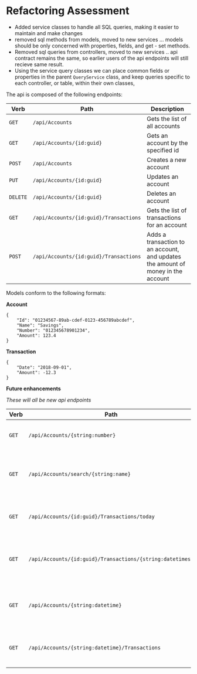 # Refactoring Assessment

- Added service classes to handle all SQL queries, making it easier to maintain and make changes
- removed sql methods from models, moved to new services ... models should be only concerned with properties, fields, and get - set methods.
- Removed sql queries from controllers, moved to new services .. api contract remains the same, so earlier users of the api endpoints will still recieve same result.
- Using the service query classes we can place common fields or properties in the parent `QueryService` class, and keep queries specific to each controller, or table, within their own classes,

The api is composed of the following endpoints:

| Verb     | Path                                   | Description
|----------|----------------------------------------|--------------------------------------------------------
| `GET`    | `/api/Accounts`                        | Gets the list of all accounts
| `GET`    | `/api/Accounts/{id:guid}`              | Gets an account by the specified id
| `POST`   | `/api/Accounts`                        | Creates a new account
| `PUT`    | `/api/Accounts/{id:guid}`              | Updates an account
| `DELETE` | `/api/Accounts/{id:guid}`              | Deletes an account
| `GET`    | `/api/Accounts/{id:guid}/Transactions` | Gets the list of transactions for an account
| `POST`   | `/api/Accounts/{id:guid}/Transactions` | Adds a transaction to an account, and updates the amount of money in the account

Models conform to the following formats:

**Account**
```
{
    "Id": "01234567-89ab-cdef-0123-456789abcdef",
    "Name": "Savings",
    "Number": "012345678901234",
    "Amount": 123.4
}
```	

**Transaction**
```
{
    "Date": "2018-09-01",
    "Amount": -12.3
}
```

**Future enhancements**

*These will all be new api endpoints*

| Verb     | Path                                                       | Description
|----------|------------------------------------------------------------|--------------------------------------------------------
| `GET`    | `/api/Accounts/{string:number}`                            | Get an account by "Account number"
| `GET`    | `/api/Accounts/search/{string:name}`                       | Get list of accounts matching a "Name" -- user search case
| `GET`    | `/api/Accounts/{id:guid}/Transactions/today`               | Get list of transactions for an account for today
| `GET`    | `/api/Accounts/{id:guid}/Transactions/{string:datetimes}`  | Get list of transactions for an account between two dates
| `GET`    | `/api/Accounts/{string:datetime}`                          | Get list of transactions for all accounts for a given date
| `GET`    | `/api/Accounts/{string:datetime}/Transactions`             | Get total balance of all accounts for a given date